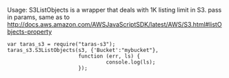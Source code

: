 Usage:
S3ListObjects is a wrapper that deals with 1K listing limit in S3.
pass in params, same as to http://docs.aws.amazon.com/AWSJavaScriptSDK/latest/AWS/S3.html#listObjects-property

```
var taras_s3 = require("taras-s3");
taras_s3.S3ListObjects(s3, {'Bucket':"mybucket"},
                       function (err, ls) {
                                console.log(ls);
                       });
```
